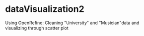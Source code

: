 # dataVisualization2
Using OpenRefine: Cleaning "University" and "Musician"data and visualizing through scatter plot
